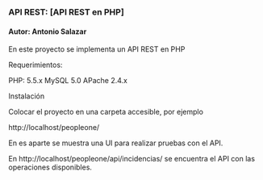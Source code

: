 ### API REST: [API REST en PHP]
#### Autor: Antonio Salazar

En este proyecto se implementa un API REST en PHP

Requerimientos:

PHP: 5.5.x
MySQL 5.0
APache 2.4.x

Instalación

Colocar el proyecto en una carpeta accesible, por ejemplo

http://localhost/peopleone/

En es aparte se muestra una UI para realizar pruebas con el API.

En  http://localhost/peopleone/api/incidencias/ se encuentra el API con las operaciones disponibles.
